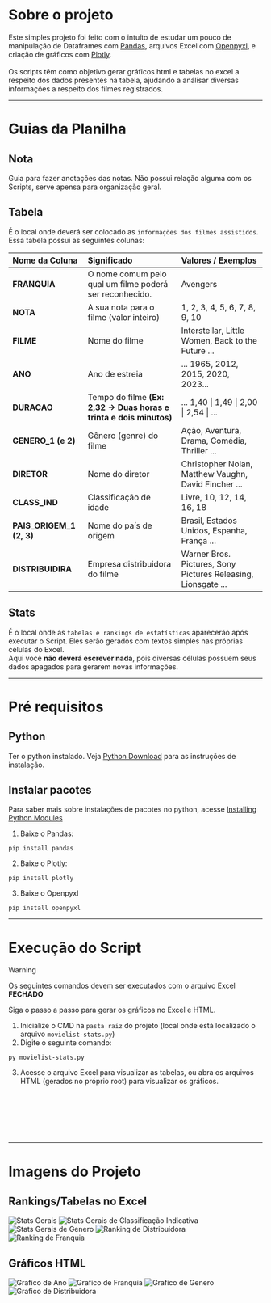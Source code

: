 # Sobre o projeto
Este simples projeto foi feito com o intuíto de estudar um pouco de manipulação de Dataframes com [Pandas](https://pandas.pydata.org/), arquivos Excel com [Openpyxl](https://openpyxl.readthedocs.io/), e criação de gráficos com [Plotly](https://plotly.com/).\
\
Os scripts têm como objetivo gerar gráficos html e tabelas no excel a respeito dos dados presentes na tabela, ajudando a análisar diversas informações a respeito dos filmes registrados.


---


# Guias da Planilha
## Nota
Guia para fazer anotações das notas. Não possui relação alguma com os Scripts, serve apensa para organização geral.

## Tabela
É o local onde deverá ser colocado as `informações dos filmes assistidos`. Essa tabela possui as seguintes colunas:

| Nome da Coluna           | Significado                                                         | Valores / Exemplos                                            |                       
|:-------------------------|:--------------------------------------------------------------------|:--------------------------------------------------------------|
| **FRANQUIA**             | O nome comum pelo qual um filme poderá ser reconhecido.             | Avengers                                                      | 
| **NOTA**                 | A sua nota para o filme (valor inteiro)                             | 1, 2, 3, 4, 5, 6, 7, 8, 9, 10                                 |         
| **FILME**                | Nome do filme                                                       | Interstellar, Little Women, Back to the Future ...            |
| **ANO**                  | Ano de estreia                                                      | ... 1965, 2012, 2015, 2020, 2023...                           |         
| **DURACAO**              | Tempo do filme **(Ex: 2,32 -> Duas horas e trinta e dois minutos)** | ... 1,40 \| 1,49 \| 2,00 \| 2,54 \| ...                       |
| **GENERO_1 (e 2)**       | Gênero (genre) do filme                                             | Ação, Aventura, Drama, Comédia, Thriller ...                  |
| **DIRETOR**              | Nome do diretor                                                     | Christopher Nolan, Matthew Vaughn, David Fincher ...          |
| **CLASS_IND**            | Classificação de idade                                              | Livre, 10, 12, 14, 16, 18                                     |
| **PAIS_ORIGEM_1 (2, 3)** | Nome do país de origem                                              | Brasil, Estados Unidos, Espanha, França ...                   |                
| **DISTRIBUIDIRA**        | Empresa distribuidora do filme                                      | Warner Bros. Pictures, Sony Pictures Releasing, Lionsgate ... |


## Stats
É o local onde as `tabelas e rankings de estatísticas` aparecerão após executar o Script. Eles serão gerados com textos simples nas próprias células do Excel.\
Aqui você **não deverá escrever nada**, pois diversas células possuem seus dados apagados para gerarem novas informações.


---


# Pré requisitos
## Python
Ter o python instalado. Veja [Python Download](https://www.python.org/downloads/) para as instruções de instalação.


## Instalar pacotes
Para saber mais sobre instalações de pacotes no python, acesse [Installing Python Modules](https://docs.python.org/3/installing/index.html)
1. Baixe o Pandas:
```
pip install pandas
```
2. Baixe o Plotly:
```
pip install plotly
```
3. Baixe o Openpyxl
```
pip install openpyxl
```


---
# Execução do Script

> [!WARNING]  
> Os seguintes comandos devem ser executados com o arquivo Excel **FECHADO**

Siga o passo a passo para gerar os gráficos no Excel e HTML.

1. Inicialize o CMD na `pasta raiz` do projeto (local onde está localizado o arquivo `movielist-stats.py`)
2. Digite o seguinte comando:
```
py movielist-stats.py
```
3. Acesse o arquivo Excel para visualizar as tabelas, ou abra os arquivos HTML (gerados no próprio root) para visualizar os gráficos.


<br><br><br><br><br>

---
# Imagens do Projeto
## Rankings/Tabelas no Excel
![Stats Gerais](/readme-images/stats_gerais.png)
![Stats Gerais de Classificação Indicativa](/readme-images/stats_gerais_classind.png)
![Stats Gerais de Genero](/readme-images/stats_gerais_genero.png)
![Ranking de Distribuidora](/readme-images/mais_maior_distribuidora.png)
![Ranking de Franquia](/readme-images/mais_maior_franquia.png)

## Gráficos HTML
![Grafico de Ano](/readme-images/grafico_ano.png)
![Grafico de Franquia](/readme-images/grafico_franquia.png)
![Grafico de Genero](/readme-images/grafico_genero.png)
![Grafico de Distribuidora](/readme-images/grafico_Distribuidora.png)